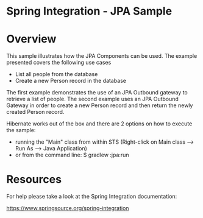 Spring Integration - JPA Sample
================================

# Overview

This sample illustrates how the JPA Components can be used. The example presented covers the following use cases

* List all people from the database
* Create a new Person record in the database

The first example demonstrates the use of an JPA Outbound gateway to retrieve a list of people. The second example uses an JPA Outbound Gateway in order to create a new Person record and then return the newly created Person record.

Hibernate works out of the box and there are 2 options on how to execute the sample:

* running the "Main" class from within STS (Right-click on Main class --> Run As --> Java Application)
* or from the command line:
    $ gradlew :jpa:run

# Resources

For help please take a look at the Spring Integration documentation:

https://www.springsource.org/spring-integration

